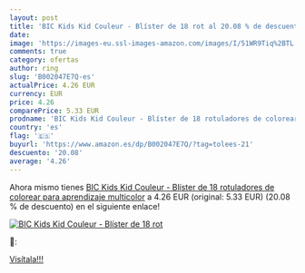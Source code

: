 ```yaml
---
layout: post
title: 'BIC Kids Kid Couleur - Blíster de 18 rot al 20.08 % de descuento'
date: 
image: 'https://images-eu.ssl-images-amazon.com/images/I/51WR9Tiq%2BTL._SL200_.jpg'
comments: true
category: ofertas
author: ring
slug: 'B002047E7Q-es'
actualPrice: 4.26 EUR
currency: EUR
price: 4.26
comparePrice: 5.33 EUR
prodname: 'BIC Kids Kid Couleur - Blíster de 18 rotuladores de colorear para aprendizaje  multicolor'
country: 'es'
flag: '🇪🇸'
buyurl: 'https://www.amazon.es/dp/B002047E7Q/?tag=tolees-21'
descuento: '20.08'
average: '4.26'
---
```


Ahora mismo tienes [BIC Kids Kid Couleur - Blíster de 18 rotuladores de colorear para aprendizaje  multicolor](https://www.amazon.es/dp/B002047E7Q/?tag=tolees-21) a 4.26 EUR (original: 5.33 EUR) (20.08 %  de descuento) en el siguiente enlace!

[![BIC Kids Kid Couleur - Blíster de 18 rot](https://images-eu.ssl-images-amazon.com/images/I/51WR9Tiq%2BTL._SL200_.jpg)](https://www.amazon.es/dp/B002047E7Q/?tag=tolees-21)

🔎:


[Visítala!!!](https://www.amazon.es/dp/B002047E7Q/?tag=tolees-21)
